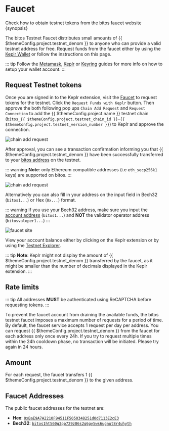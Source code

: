 <!--
order: 3
-->

# Faucet

Check how to obtain testnet tokens from the bitos faucet website {synopsis}

The bitos Testnet Faucet distributes small amounts of {{ $themeConfig.project.testnet_denom }} to anyone who can provide a valid testnet address for free. Request funds from the faucet either by using the [Keplr Wallet](./../users/wallets/keplr.md) or follow the instructions on this page.

::: tip
Follow the [Metamask](./../users/wallets/metamask.md), [Keplr](./../users/wallets/keplr.md) or [Keyring](./../users/keys/keyring.md) guides for more info on how to setup your wallet account.
:::

## Request Testnet tokens

<!-- markdown-link-check-disable-next-line -->
Once you are signed in to the Keplr extension, visit the [Faucet](https://faucet.bitos.dev/) to request tokens for the testnet. Click the `Request Funds with Keplr` button. Then approve the both following pop ups `Chain Add Request` and `Request Connection` to add the {{ $themeConfig.project.name }} testnet chain (`bitos_{{ $themeConfig.project.testnet_chain_id }}-{{ $themeConfig.project.testnet_version_number }}`) to Keplr and approve the connection.

![chain add request](./../img/keplr_approve_chain.png)

After approval, you can see a transaction confirmation informing you that {{ $themeConfig.project.testnet_denom }} have been successfully transferred to your [bitos address](./../users/technical_concepts/accounts.md#address-formats-for-clients) on the testnet.

::: warning
**Note**: only Ethereum compatible addresses (i.e `eth_secp256k1` keys) are supported on bitos.
:::

![chain add request](./../img/keplr_transaction.png)

Alternatively you can also fill in your address on the input field in Bech32 (`bitos1...`) or Hex (`0x...`) format.

::: warning
If you use your Bech32 address, make sure you input the [account address](./../users/technical_concepts/accounts.md#addresses-and-public-keys) (`bitos1...`) and **NOT** the validator operator address (`bitosvaloper1...`)
:::

![faucet site](./../img/faucet_web_page.png)

View your account balance either by clicking on the Keplr extension or by using the [Testnet Explorer](https://testnet.mintscan.io/bitos-testnet).

::: tip
**Note**: Keplr might not display the amount of {{ $themeConfig.project.testnet_denom }} transferred by the faucet, as it might be smaller than the number of decimals displayed in the Keplr extension.
:::

## Rate limits

::: tip
All addresses **MUST** be authenticated using ReCAPTCHA before requesting tokens.
:::

To prevent the faucet account from draining the available funds, the bitos testnet faucet imposes a maximum number of requests for a period of time. By default, the faucet service accepts 1 request per day per address. You can request {{ $themeConfig.project.testnet_denom }} from the faucet for each address only once every 24h. If you try to request multiple times within the 24h cooldown phase, no transaction will be initiated. Please try again in 24 hours.

## Amount

For each request, the faucet transfers 1 {{ $themeConfig.project.testnet_denom }} to the given address.

## Faucet Addresses

The public faucet addresses for the testnet are:

- **Hex**: [`0xBaE9A7A2210F94511F5050348251d0d7113E2cE3`](https://evm.bitos.dev/address/0xBaE9A7A2210F94511F5050348251d0d7113E2cE3/transactions)
- **Bech32**: [`bitos1ht560g3pp729z86s2q6gy5ws6ugnut8r4uhyth`](https://testnet.mintscan.io/bitos/account/bitos1ht560g3pp729z86s2q6gy5ws6ugnut8r4uhyth)
